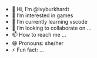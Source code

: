 - 👋 Hi, I’m @ivyburkhardt
- 👀 I’m interested in games
- 🌱 I’m currently learning vscode
- 💞️ I’m looking to collaborate on ...
- 📫 How to reach me ...
- 😄 Pronouns: she/her
- ⚡ Fun fact: ...

<!---
ivyburkhardt/ivyburkhardt is a ✨ special ✨ repository because its `README.md` (this file) appears on your GitHub profile.
You can click the Preview link to take a look at your changes.
--->
